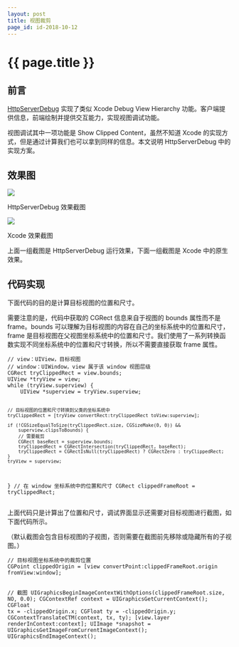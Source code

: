 ```yaml
---
layout: post
title: 视图裁剪
page_id: id-2018-10-12
---
```


<h1>{{ page.title }}</h1>

<h2>前言</h2>

<a href="https://github.com/rob2468/HttpServerDebug" target="_blank">HttpServerDebug</a> 实现了类似 Xcode Debug View Hierarchy 功能。客户端提供信息，前端绘制并提供交互能力，实现视图调试功能。

视图调试其中一项功能是 Show Clipped Content，虽然不知道 Xcode 的实现方式，但是通过计算我们也可以拿到同样的信息。本文说明 HttpServerDebug 中的实现方案。

<h2>效果图</h2>

<!-- <p class="post-image">
    <img src="/resources/figures/2018-10-12-hsd-clipped-content.png" alt="HttpServerDebug Show Clipped Content" width="90%">
</p> -->

![](/images/2018-10-12-hsd-clipped-content.png)

<p class="post-image-title">HttpServerDebug 效果截图</p>

<!-- <p class="post-image">
    <img src="/resources/figures/2018-10-12-xcode-clipped-content.png" alt="Xcode Show Clipped Content" width="90%">
</p> -->

![](/images/2018-10-12-xcode-clipped-content.png)

<p class="post-image-title">Xcode 效果截图</p>

上面一组截图是 HttpServerDebug 运行效果，下面一组截图是 Xcode 中的原生效果。

<h2>代码实现</h2>

下面代码的目的是计算目标视图的位置和尺寸。

需要注意的是，代码中获取的 CGRect 信息来自于视图的 bounds 属性而不是 frame。bounds 可以理解为目标视图的内容在自己的坐标系统中的位置和尺寸，frame 是目标视图在父视图坐标系统中的位置和尺寸。我们使用了一系列转换函数实现不同坐标系统中的位置和尺寸转换，所以不需要直接获取 frame 属性。

<div class="code"><pre><code>// view：UIView，目标视图
// window：UIWindow，view 属于该 window 视图层级
CGRect tryClippedRect = view.bounds;
UIView *tryView = view;
while (tryView.superview) {
    UIView *superview = tryView.superview;

    // 目标视图的位置和尺寸转换到父类的坐标系统中
    tryClippedRect = [tryView convertRect:tryClippedRect toView:superview];

    if (!CGSizeEqualToSize(tryClippedRect.size, CGSizeMake(0, 0)) &&
        superview.clipsToBounds) {
        // 需要裁剪
        CGRect baseRect = superview.bounds;
        tryClippedRect = CGRectIntersection(tryClippedRect, baseRect);
        tryClippedRect = CGRectIsNull(tryClippedRect) ? CGRectZero : tryClippedRect;
    }
    tryView = superview;
}
// 在 window 坐标系统中的位置和尺寸
CGRect clippedFrameRoot = tryClippedRect;
</code></pre></div>

上面代码只是计算出了位置和尺寸，调试界面显示还需要对目标视图进行截图，如下面代码所示。

（默认截图会包含目标视图的子视图，否则需要在截图前先移除或隐藏所有的子视图。）

<div class="code"><pre><code>// 目标视图坐标系统中的裁剪位置
CGPoint clippedOrigin = [view convertPoint:clippedFrameRoot.origin fromView:window];

// 截图
UIGraphicsBeginImageContextWithOptions(clippedFrameRoot.size, NO, 0.0);
CGContextRef context = UIGraphicsGetCurrentContext();
CGFloat tx = -clippedOrigin.x;
CGFloat ty = -clippedOrigin.y;
CGContextTranslateCTM(context, tx, ty);
[view.layer renderInContext:context];
UIImage *snapshot = UIGraphicsGetImageFromCurrentImageContext();
UIGraphicsEndImageContext();
</code></pre></div>
